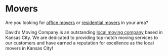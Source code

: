 # Movers
Are you looking for <a href="https://www.davidsmovingkc.com/small-office-moves/">office movers</a> or <a href="https://www.davidsmovingkc.com/residential-moves/">residential movers</a> in your area?

David’s Moving Company is an outstanding <a href="https://www.davidsmovingkc.com/">local moving company</a> based in Kansas City. We are dedicated to providing top-notch moving services to our customers and have earned a reputation for excellence as the local movers in Kansas City!

